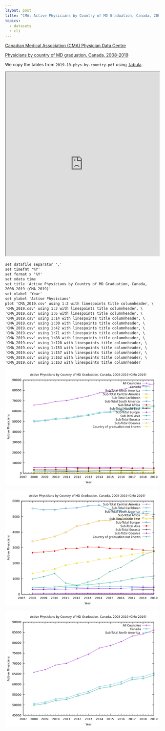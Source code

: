 ```yaml
---
layout: post
title: "CMA: Active Physicians by Country of MD Graduation, Canada, 2008-2019"
topics:
  - datasets
  - cli
---
```


[Canadian Medical Association (CMA) Physician Data Centre](https://www.cma.ca/physician-data-centre)

[Physicians by country of MD graduation, Canada, 2008-2019](https://www.cma.ca/sites/default/files/2019-11/2019-10-phys-by-country.pdf)

We copy the tables from `2019-10-phys-by-country.pdf` using [Tabula](https://tabula.technology/).

<iframe src="https://docs.google.com/spreadsheets/d/e/2PACX-1vQYGHxiQ4naBwSqQ_QEYk3e6pNgN-RY8kUQelIypd8-fpy9Cm2H_dsFbJxq5RoEZN1OP5r_E_SDKv0E/pubhtml?widget=true&amp;headers=false" width="100%" height="600"></iframe>

```
set datafile separator ','
set timefmt '%Y'
set format x '%Y'
set xdata time
set title 'Active Physicians by Country of MD Graduation, Canada, 2008-2019 (CMA 2019)'
set xlabel 'Year'
set ylabel 'Active Physicians'
plot 'CMA_2019.csv' using 1:2 with linespoints title columnheader, \
'CMA_2019.csv' using 1:3 with linespoints title columnheader, \
'CMA_2019.csv' using 1:6 with linespoints title columnheader, \
'CMA_2019.csv' using 1:14 with linespoints title columnheader, \
'CMA_2019.csv' using 1:30 with linespoints title columnheader, \
'CMA_2019.csv' using 1:42 with linespoints title columnheader, \
'CMA_2019.csv' using 1:71 with linespoints title columnheader, \
'CMA_2019.csv' using 1:88 with linespoints title columnheader, \
'CMA_2019.csv' using 1:128 with linespoints title columnheader, \
'CMA_2019.csv' using 1:153 with linespoints title columnheader, \
'CMA_2019.csv' using 1:157 with linespoints title columnheader, \
'CMA_2019.csv' using 1:162 with linespoints title columnheader, \
'CMA_2019.csv' using 1:163 with linespoints title columnheader
```

![Active Physicians by Country of MD Graduation, Canada, 2008-2019: World](/images/CMA/A.png)

![Active Physicians by Country of MD Graduation, Canada, 2008-2019: Other than North America](/images/CMA/B.png)

![Active Physicians by Country of MD Graduation, Canada, 2008-2019: North America](/images/CMA/C.png)